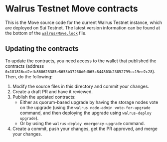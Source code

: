 # Walrus Testnet Move contracts

This is the Move source code for the current Walrus Testnet instance, which are deployed on Sui
Testnet. The latest version information can be found at the bottom of the
[`walrus/Move.lock`](./walrus/Move.lock) file.

## Updating the contracts

To update the contracts, you need access to the wallet that published the contracts (address
`0x181816cd2efb860628385e8653b37260d0d065c844803b23852799cc19ee2c28`). Then, do the following:

1. Modify the source files in this directory and commit your changes.
1. Create a draft PR and have it reviewed.
1. Publish the updated contracts:
   - Either as quorum-based upgrade by having the storage nodes vote on the upgrade (using the
     `walrus node-admin vote-for-upgrade` command, and then deploying the upgrade using
     `walrus-deploy upgrade`).
   - Or by using the `walrus-deploy emergency-upgrade` command.
1. Create a commit, push your changes, get the PR approved, and merge your changes.
